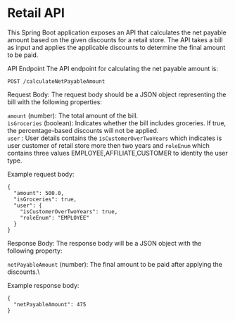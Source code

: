 # Retail API

This Spring Boot application exposes an API that calculates the net payable amount based on the given discounts for a retail store. The API takes a bill as input and applies the applicable discounts to determine the final amount to be paid.

API Endpoint
The API endpoint for calculating the net payable amount is:

```
POST /calculateNetPayableAmount
```

Request Body:
The request body should be a JSON object representing the bill with the following properties:

`amount` (number): The total amount of the bill.\
`isGroceries` (boolean): Indicates whether the bill includes groceries. If true, the percentage-based discounts will not be applied.\
`user` : User details contains the `isCustomerOverTwoYears` which indicates is user customer of retail store more then two years  and `roleEnum` which contains three values EMPLOYEE,AFFILIATE,CUSTOMER to identity the user type.

Example request body:
```
{
  "amount": 500.0,
  "isGroceries": true,
  "user": {
    "isCustomerOverTwoYears": true,
    "roleEnum": "EMPLOYEE"
  }
}
```

Response Body:
The response body will be a JSON object with the following property:

`netPayableAmount` (number): The final amount to be paid after applying the discounts.\

Example response body:
```
{
  "netPayableAmount": 475
}
```
